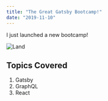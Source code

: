 ```yaml
---
title: "The Great Gatsby Bootcamp!"
date: "2019-11-10"
---
```


I just launched a new bootcamp!

![Land](https://picsum.photos/id/257/536/354)

## Topics Covered

1. Gatsby
2. GraphQL
3. React


